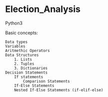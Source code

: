 # Election_Analysis
Python3

Basic concepts:
    
    Data types    
    Variables
    Aritmethic Operators
    Data Structures
        1. Lists
        2. Tuples       
        3. Dictionaries    
    Decision Statements
        If statements
            Comparison Statements
        If-Else Statements
        Nested If-Else Statements (if-elif-else)
    